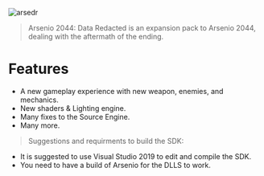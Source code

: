 
![arsedr](https://github.com/Arsenio2044/arsenio-src/assets/65312637/3f136f9e-a12d-40a7-b20c-9dc66c890af3)


> Arsenio 2044: Data Redacted is an expansion pack to Arsenio 2044, dealing with the aftermath of the ending.
# Features
- A new gameplay experience with new weapon, enemies, and mechanics.
- New shaders & Lighting engine.
- Many fixes to the Source Engine.
- Many more.



> Suggestions and requirments to build the SDK:
- It is suggested to use Visual Studio 2019 to edit and compile the SDK.
- You need to have a build of Arsenio for the DLLS to work.




